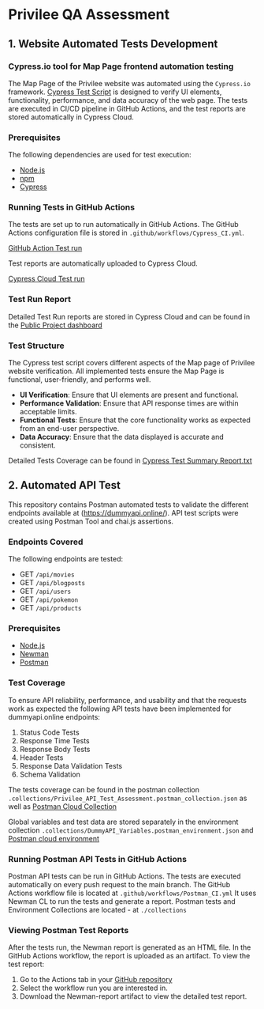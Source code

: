 # Privilee QA Assessment


## 1. Website Automated Tests Development 


### Cypress.io tool for Map Page frontend automation testing

The Map Page of the Privilee website was automated using the `Cypress.io` framework. [Cypress Test Script](https://github.com/extoam/privilee-qa-assessment/blob/main/cypress/e2e/mapPageTests.cy.js)
 is designed to verify UI elements, functionality, performance, and data accuracy of the web page. The tests are executed in  CI/CD pipeline in GitHub Actions, and the test reports are stored automatically in Cypress Cloud.


### Prerequisites

The following dependencies are used for test execution:

- [Node.js](https://nodejs.org/)
- [npm](https://www.npmjs.com/)
- [Cypress](https://www.cypress.io/)


### Running Tests in GitHub Actions

The tests are set up to run automatically in GitHub Actions. The GitHub Actions configuration file is stored in `.github/workflows/Cypress_CI.yml`. 

[GitHub Action Test run](https://github.com/extoam/privilee-qa-assessment/actions/runs/9748056922)

Test reports are automatically uploaded to Cypress Cloud.

[Cypress Cloud Test run](https://cloud.cypress.io/projects/rp2jth/runs/3/overview?roarHideRunsWithDiffGroupsAndTags=1)



### Test Run Report

Detailed Test Run reports are stored in Cypress Cloud and can be found in the [Public Project dashboard](https://cloud.cypress.io/projects/rp2jth/runs?branches=%5B%5D&committers=%5B%5D&flaky=%5B%5D&page=1&status=%5B%5D&tags=%5B%5D&tagsMatch=ANY&timeRange=%7B%22startDate%22%3A%222023-07-02%22%2C%22endDate%22%3A%222024-07-01%22%7D)


### Test Structure

The Cypress test script covers different aspects of the Map page of Privilee website verification.
All implemented tests ensure the Map Page is functional, user-friendly, and performs well. 

- **UI Verification**: Ensure that UI elements are present and functional.
- **Performance Validation**: Ensure that API response times are within acceptable limits.
- **Functional Tests**: Ensure that the core functionality works as expected from an end-user perspective.
- **Data Accuracy**: Ensure that the data displayed is accurate and consistent.

Detailed Tests Coverage  can be found in [Cypress Test Summary Report.txt](https://github.com/extoam/privilee-qa-assessment/blob/main/Cypress%20Test%20Summary%20Report.txt)



##  2. Automated API Test 

This repository contains  Postman automated tests to validate the different endpoints available at (https://dummyapi.online/).
API test scripts were created using Postman Tool and chai.js assertions.


### Endpoints Covered

The following endpoints are tested:

- GET `/api/movies`
- GET `/api/blogposts`
- GET `/api/users`
- GET `/api/pokemon`
- GET `/api/products`


### Prerequisites

- [Node.js](https://nodejs.org/en/download/)
- [Newman](https://www.npmjs.com/package/newman)
- [Postman](https://www.postman.com/)

### Test Coverage

To ensure API reliability, performance, and usability and that the requests work as expected the following API tests have been implemented for dummyapi.online endpoints:
  1. Status Code Tests
  2. Response Time Tests
  3. Response Body Tests
  4. Header Tests
  5. Response Data Validation Tests
  6. Schema Validation


The tests coverage can be found in the postman collection `.collections/Privilee_API_Test_Assessment.postman_collection.json` as well as [Postman Cloud Collection](https://www.postman.com/cloudy-shadow-285835/workspace/qa-assessment/collection/1431873-d2572fe6-1ab0-4c93-ac49-3df799d7ff98?action=share&source=copy-link&creator=1431873)

Global variables and test data are stored separately in the environment collection `.collections/DummyAPI_Variables.postman_environment.json` and [Postman cloud environment](https://www.postman.com/cloudy-shadow-285835/workspace/qa-assessment/environment/1431873-778254ca-6009-41a2-8683-81548be8dbfc?action=share&source=copy-link&creator=1431873)


### Running Postman API Tests in GitHub Actions


Postman API tests can be run in GitHub Actions. The tests are executed automatically on every push request to the main branch.
The GitHub Actions workflow file is located at `.github/workflows/Postman_CI.yml` 
It uses Newman CL to run the tests and generate a report.
Postman tests and Environment Collections are located - at `./collections`


### Viewing Postman Test Reports

After the tests run, the Newman report is generated as an HTML file. 
In the GitHub Actions workflow, the report is uploaded as an artifact. To view the test report:

   1.  Go to the Actions tab in your [GitHub repository](https://github.com/extoam/privilee-qa-assessment/actions/runs/9748005464)
   2.  Select the workflow run you are interested in.
   3.  Download the Newman-report artifact to view the detailed test report.



